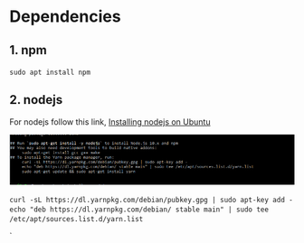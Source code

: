 # Dependencies


## 1. npm 

`sudo apt install npm`

## 2. nodejs 


For nodejs follow this link, [Installing nodejs on Ubuntu](https://linuxize.com/post/how-to-install-node-js-on-ubuntu-18.04/)


![nodejs install](assets/d-1.PNG)


`curl -sL https://dl.yarnpkg.com/debian/pubkey.gpg | sudo apt-key add -`
`echo "deb https://dl.yarnpkg.com/debian/ stable main" | sudo tee /etc/apt/sources.list.d/yarn.list`




`
